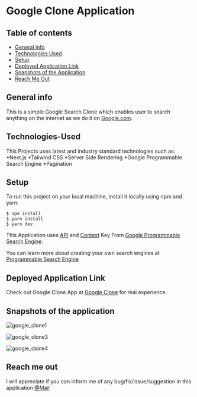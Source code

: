 # Google Clone Application

## Table of contents
* [General info](#general-info)
* [Technologies Used](#technologies-used)
* [Setup](#setup)
* [Deployed Application Link](#deployed-application-link)
* [Snapshots of the Application](#snapshots-of-the-application)
* [Reach Me Out](#reach-me-out)


## General info
This is a simple Google Search Clone which enables user to search anything on the internet as we do it on [Google.com](https://www.google.co.in/).

## Technologies-Used
This Projects uses latest and industry standard technologies such as:
*Next.js
*Tailwind CSS
*Server Side Rendering
*Google Programmable Search Engine
*Pagination

## Setup
To run this project on your local machine, install it locally using npm and yarn:

```
$ npm install
$ yarn install
$ yarn dev
```
This Application uses [API](https://developers.google.com/custom-search/v1/introduction#identify_your_application_to_google_with_api_key) and [Context](https://programmablesearchengine.google.com/controlpanel/create) Key From [Google Programmable Search Engine](https://programmablesearchengine.google.com/).

You can learn more about creating your own search engines at [Programmable Search Engine](https://developers.google.com/custom-search/docs/tutorial/introduction)


## Deployed Application Link 

Check out Google Clone App at [Google Clone](https://google-clone-plum-psi.vercel.app/) for real experience.

## Snapshots of the application
![google_clone1](https://user-images.githubusercontent.com/107386324/177013814-7a285da7-3102-4656-bed9-40d4bd06423c.png)


![google_clone3](https://user-images.githubusercontent.com/107386324/177013896-d0aadd07-9e7a-4a96-a904-f974fddffe7c.png)

![google_clone4](https://user-images.githubusercontent.com/107386324/177013897-1b1d2dad-b7f5-4982-a27f-8862ebc12f50.png)


## Reach me out

I will appreciate if you can inform me of any bug/fix/issue/suggestion in this application [@Mail](mailto:prakhardevs1@gmail.com)






